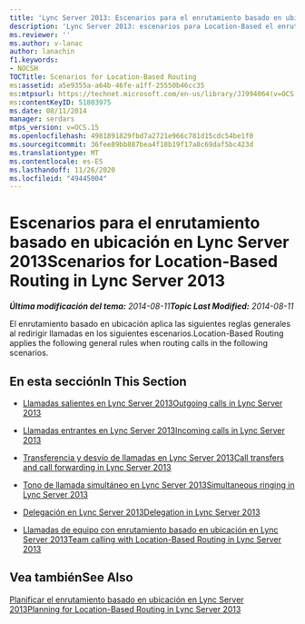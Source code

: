 ```yaml
---
title: 'Lync Server 2013: Escenarios para el enrutamiento basado en ubicación'
description: 'Lync Server 2013: escenarios para Location-Based el enrutamiento.'
ms.reviewer: ''
ms.author: v-lanac
author: lanachin
f1.keywords:
- NOCSH
TOCTitle: Scenarios for Location-Based Routing
ms:assetid: a5e9355a-a64b-46fe-a1ff-25550b46cc35
ms:mtpsurl: https://technet.microsoft.com/en-us/library/JJ994064(v=OCS.15)
ms:contentKeyID: 51803975
ms.date: 08/11/2014
manager: serdars
mtps_version: v=OCS.15
ms.openlocfilehash: 4981891829fbd7a2721e966c781d15cdc54be1f0
ms.sourcegitcommit: 36fee89bb887bea4f18b19f17a8c69daf5bc423d
ms.translationtype: MT
ms.contentlocale: es-ES
ms.lasthandoff: 11/26/2020
ms.locfileid: "49445004"
---
```

# <a name="scenarios-for-location-based-routing-in-lync-server-2013"></a><span data-ttu-id="997f2-103">Escenarios para el enrutamiento basado en ubicación en Lync Server 2013</span><span class="sxs-lookup"><span data-stu-id="997f2-103">Scenarios for Location-Based Routing in Lync Server 2013</span></span>

<div data-xmlns="http://www.w3.org/1999/xhtml">

<div class="topic" data-xmlns="http://www.w3.org/1999/xhtml" data-msxsl="urn:schemas-microsoft-com:xslt" data-cs="https://msdn.microsoft.com/">

<div data-asp="https://msdn2.microsoft.com/asp">



</div>

<div id="mainSection">

<div id="mainBody"><span data-ttu-id="997f2-104">

<span> </span></span><span class="sxs-lookup"><span data-stu-id="997f2-104">

<span> </span></span></span>

<span data-ttu-id="997f2-105">_**Última modificación del tema:** 2014-08-11_</span><span class="sxs-lookup"><span data-stu-id="997f2-105">_**Topic Last Modified:** 2014-08-11_</span></span>

<span data-ttu-id="997f2-106">El enrutamiento basado en ubicación aplica las siguientes reglas generales al redirigir llamadas en los siguientes escenarios.</span><span class="sxs-lookup"><span data-stu-id="997f2-106">Location-Based Routing applies the following general rules when routing calls in the following scenarios.</span></span>

<div>

## <a name="in-this-section"></a><span data-ttu-id="997f2-107">En esta sección</span><span class="sxs-lookup"><span data-stu-id="997f2-107">In This Section</span></span>

  - [<span data-ttu-id="997f2-108">Llamadas salientes en Lync Server 2013</span><span class="sxs-lookup"><span data-stu-id="997f2-108">Outgoing calls in Lync Server 2013</span></span>](lync-server-2013-outgoing-calls.md)

  - [<span data-ttu-id="997f2-109">Llamadas entrantes en Lync Server 2013</span><span class="sxs-lookup"><span data-stu-id="997f2-109">Incoming calls in Lync Server 2013</span></span>](lync-server-2013-incoming-calls.md)

  - [<span data-ttu-id="997f2-110">Transferencia y desvío de llamadas en Lync Server 2013</span><span class="sxs-lookup"><span data-stu-id="997f2-110">Call transfers and call forwarding in Lync Server 2013</span></span>](lync-server-2013-call-transfers-and-call-forwarding.md)

  - [<span data-ttu-id="997f2-111">Tono de llamada simultáneo en Lync Server 2013</span><span class="sxs-lookup"><span data-stu-id="997f2-111">Simultaneous ringing in Lync Server 2013</span></span>](lync-server-2013-simultaneous-ringing.md)

  - [<span data-ttu-id="997f2-112">Delegación en Lync Server 2013</span><span class="sxs-lookup"><span data-stu-id="997f2-112">Delegation in Lync Server 2013</span></span>](lync-server-2013-delegation.md)

  - [<span data-ttu-id="997f2-113">Llamadas de equipo con enrutamiento basado en ubicación en Lync Server 2013</span><span class="sxs-lookup"><span data-stu-id="997f2-113">Team calling with Location-Based Routing in Lync Server 2013</span></span>](lync-server-2013-team-calling-with-location-based-routing.md)

</div>

<div>

## <a name="see-also"></a><span data-ttu-id="997f2-114">Vea también</span><span class="sxs-lookup"><span data-stu-id="997f2-114">See Also</span></span>


[<span data-ttu-id="997f2-115">Planificar el enrutamiento basado en ubicación en Lync Server 2013</span><span class="sxs-lookup"><span data-stu-id="997f2-115">Planning for Location-Based Routing in Lync Server 2013</span></span>](lync-server-2013-planning-for-location-based-routing.md)  
  

<span data-ttu-id="997f2-116"></div>

</div>

<span> </span>

</div>

</div>

</span><span class="sxs-lookup"><span data-stu-id="997f2-116"></div>

</div>

<span> </span>

</div>

</div>

</span></span></div>

